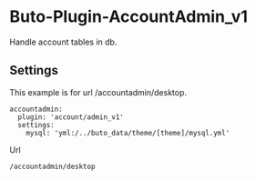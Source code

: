 # Buto-Plugin-AccountAdmin_v1
Handle account tables in db.

## Settings

This example is for url /accountadmin/desktop.
```
accountadmin:
  plugin: 'account/admin_v1'
  settings:
    mysql: 'yml:/../buto_data/theme/[theme]/mysql.yml'
```

Url
```
/accountadmin/desktop
```

## 